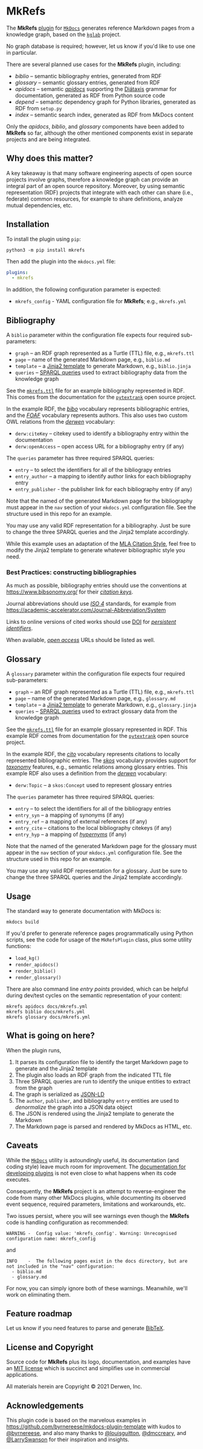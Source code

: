 # MkRefs

The **MkRefs** [plugin](http://www.mkdocs.org/user-guide/plugins/)
for [`MkDocs`](https://www.mkdocs.org/) 
generates reference Markdown pages from a knowledge graph, 
based on the [`kglab`](https://github.com/DerwenAI/kglab) project.

No graph database is required; however, let us know if you'd like to
use one in particular.

There are several planned use cases for the **MkRefs** plugin,
including:

  * *biblio* – semantic bibliography entries, generated from RDF
  * *glossary* – semantic glossary entries, generated from RDF
  * *apidocs* – semantic [*apidocs*](https://pypi.org/search/?q=apidocs) supporting the [Diátaxis](https://derwen.ai/docs/kgl/learn/#a-grammar-of-learning) grammar for documentation, generated as RDF from Python source code
  * *depend* – semantic dependency graph for Python libraries, generated as RDF from `setup.py`
  * *index* – semantic search index, generated as RDF from MkDocs content

Only the *apidocs*, *biblio*, and *glossary* components have been
added to **MkRefs** so far, although the other mentioned components
exist in separate projects and are being integrated.


## Why does this matter?

A key takeaway is that many software engineering aspects of open
source projects involve graphs, therefore a knowledge graph can
provide an integral part of an open source repository.
Moreover, by using semantic representation (RDF) projects that
integrate with each other can share (i.e., federate) common resources,
for example to share definitions, analyze mutual dependencies, etc.


## Installation

To install the plugin using `pip`:

```
python3 -m pip install mkrefs
```

Then add the plugin into the `mkdocs.yml` file:
```yaml
plugins:
  - mkrefs
```
In addition, the following configuration parameter is expected:

  * `mkrefs_config` - YAML configuration file for **MkRefs**; e.g., `mkrefs.yml`


## Bibliography

A `biblio` parameter within the configuration file expects four
required sub-parameters:

 * `graph` – an RDF graph represented as a Turtle (TTL) file, e.g., `mkrefs.ttl`
 * `page` – name of the generated Markdown page, e.g., `biblio.md`
 * `template` – a [Jinja2 template](https://jinja.palletsprojects.com/en/3.0.x/) to generate Markdown, e.g., `biblio.jinja`
 * `queries` – [SPARQL queries](https://rdflib.readthedocs.io/en/stable/intro_to_sparql.html) used to extract bibliography data from the knowledge graph

See the [`mkrefs.ttl`](https://github.com/DerwenAI/mkrefs/blob/main/docs/mkrefs.ttl)
file for an example bibliography represented in RDF.
This comes from the documentation for the [`pytextrank`](https://derwen.ai/docs/ptr/biblio/)
open source project.

In the example RDF, the [*bibo*](http://bibliontology.com/) vocabulary represents
bibliographic entries, and the [*FOAF*](http://xmlns.com/foaf/spec/) vocabulary
represents authors.
This also uses two custom OWL relations from the [*derwen*](https://derwen.ai/ns/v1)
vocabulary:

  * `derw:citeKey` – citekey used to identify a bibliography entry within the documentation
  * `derw:openAccess` – open access URL for a bibliography entry (if any)

The `queries` parameter has three required SPARQL queries:

  * `entry` – to select the identifiers for all of the bibliograpy entries
  * `entry_author` – a mapping to identify author links for each bibliography entry
  * `entry_publisher` - the publisher link for each bibliography entry (if any)

Note that the named of the generated Markdown page for the
bibliography must appear in the `nav` section of your `mkdocs.yml`
configuration file.
See the structure used in this repo for an example.

You may use any valid RDF representation for a bibliography.
Just be sure to change the three SPARQL queries and the Jinja2
template accordingly.

While this example uses an adaptation of the
[MLA Citation Style](https://www.easybib.com/guides/citation-guides/mla-format/mla-citation/),
feel free to modify the Jinja2 template to generate whatever
bibliographic style you need.


### Best Practices: constructing bibliographies

As much as possible, bibliography entries should use the conventions at
<https://www.bibsonomy.org/>
for their [*citation keys*](https://bibdesk.sourceforge.io/manual/BibDeskHelp_2.html).

Journal abbreviations should use
[*ISO 4*](https://en.wikipedia.org/wiki/ISO_4) standards, 
for example from <https://academic-accelerator.com/Journal-Abbreviation/System>

Links to online versions of cited works should use
[DOI](https://www.doi.org/)
for [*persistent identifiers*](https://www.crossref.org/education/metadata/persistent-identifiers/).

When available, 
[*open access*](https://peerj.com/preprints/3119v1/)
URLs should be listed as well.


## Glossary

A `glossary` parameter within the configuration file expects four
required sub-parameters:

 * `graph` – an RDF graph represented as a Turtle (TTL) file, e.g., `mkrefs.ttl`
 * `page` – name of the generated Markdown page, e.g., `glossary.md`
 * `template` – a [Jinja2 template](https://jinja.palletsprojects.com/en/3.0.x/) to generate Markdown, e.g., `glossary.jinja`
 * `queries` – [SPARQL queries](https://rdflib.readthedocs.io/en/stable/intro_to_sparql.html) used to extract glossary data from the knowledge graph

See the [`mkrefs.ttl`](https://github.com/DerwenAI/mkrefs/blob/main/docs/mkrefs.ttl)
file for an example glossary represented in RDF.
This example RDF comes from documentation for the
[`pytextrank`](https://derwen.ai/docs/ptr/glossary/)
open source project.

In the example RDF, the [*cito*](http://purl.org/spar/cito/)
vocabulary represents citations to locally represented bibliographic
entries.
The [*skos*](http://www.w3.org/2004/02/skos/core#) vocabulary
provides support for [*taxonomy*](http://accidental-taxonomist.blogspot.com/)
features, e.g., semantic relations among glossary entries.
This example RDF also uses a definition from the
[*derwen*](https://derwen.ai/ns/v1) vocabulary:

  * `derw:Topic` – a `skos:Concept` used to represent glossary entries

The `queries` parameter has three required SPARQL queries:

  * `entry` – to select the identifiers for all of the bibliograpy entries
  * `entry_syn` – a mapping of synonyms (if any)
  * `entry_ref` – a mapping of external references (if any)
  * `entry_cite` – citations to the local bibliography citekeys (if any)
  * `entry_hyp` – a mapping of [*hypernyms*](https://en.wikipedia.org/wiki/Hyponymy_and_hypernymy) (if any)

Note that the named of the generated Markdown page for the glossary
must appear in the `nav` section of your `mkdocs.yml` configuration
file.
See the structure used in this repo for an example.

You may use any valid RDF representation for a glossary.
Just be sure to change the three SPARQL queries and the Jinja2
template accordingly.


## Usage

The standard way to generate documentation with MkDocs is:
```
mkdocs build
```

If you'd prefer to generate reference pages programmatically using
Python scripts, see the code for usage of the `MkRefsPlugin` class,
plus some utility functions:

  * `load_kg()`
  * `render_apidocs()`
  * `render_biblio()`
  * `render_glossary()`

There are also command line *entry points* provided, which can be
helpful during dev/test cycles on the semantic representation of your
content:
```
mkrefs apidocs docs/mkrefs.yml
mkrefs biblio docs/mkrefs.yml
mkrefs glossary docs/mkrefs.yml
```


## What is going on here?

When the plugin runs,

1. It parses its configuration file to identify the target Markdown page to generate and the Jinja2 template
2. The plugin also loads an RDF graph from the indicated TTL file
3. Three SPARQL queries are run to identify the unique entities to extract from the graph
4. The graph is serialized as [JSON-LD](https://derwen.ai/docs/kgl/ref/#kglab.KnowledgeGraph.save_jsonld)
5. The `author`, `publisher`, and bibliography `entry` entities are used to *denormalize* the graph into a JSON data object
6. The JSON is rendered using the Jinja2 template to generate the Markdown
7. The Markdown page is parsed and rendered by MkDocs as HTML, etc.


## Caveats

While the [`MkDocs`](https://www.mkdocs.org/) utility is astoundingly useful,
its documentation (and coding style) leave much room for improvement.
The [documentation for developing plugins](https://www.mkdocs.org/user-guide/plugins/#developing-plugins)
is not even close to what happens when its code executes.

Consequently, the **MkRefs** project is an attempt to reverse-engineer
the code from many other MkDocs plugins, while documenting its observed
event sequence, required parameters, limitations and workarounds, etc.

Two issues persist, where you will see warnings even though the **MkRefs**
code is handling configuration as recommended:

```
WARNING -  Config value: 'mkrefs_config'. Warning: Unrecognised configuration name: mkrefs_config 
```

and

```
INFO    -  The following pages exist in the docs directory, but are not included in the "nav" configuration:
  - biblio.md
  - glossary.md 
```

For now, you can simply ignore both of these warnings.
Meanwhile, we'll work on eliminating them.


## Feature roadmap

Let us know if you need features to parse and generate
[BibTeX](http://www.bibtex.org/).


## License and Copyright

Source code for **MkRefs** plus its logo, documentation, and examples
have an [MIT license](https://spdx.org/licenses/MIT.html) which is
succinct and simplifies use in commercial applications.

All materials herein are Copyright &copy; 2021 Derwen, Inc.


## Acknowledgements

This plugin code is based on the marvelous examples in
<https://github.com/byrnereese/mkdocs-plugin-template>
with kudos to [@byrnereese](https://github.com/byrnereese/),
and also many thanks to 
[@louisguitton](https://github.com/louisguitton),
[@dmccreary](https://github.com/dmccreary),
and
[@LarrySwanson](https://github.com/LarrySwanson)
for their inspiration and insights.
